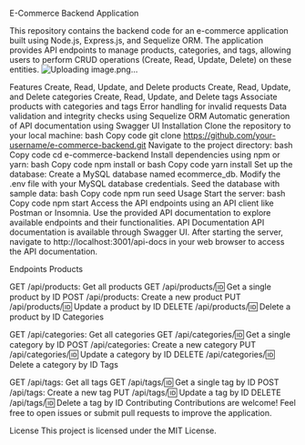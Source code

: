 E-Commerce Backend Application

This repository contains the backend code for an e-commerce application built using Node.js, Express.js, and Sequelize ORM. The application provides API endpoints to manage products, categories, and tags, allowing users to perform CRUD operations (Create, Read, Update, Delete) on these entities.
![Uploading image.png…]()

Features
Create, Read, Update, and Delete products
Create, Read, Update, and Delete categories
Create, Read, Update, and Delete tags
Associate products with categories and tags
Error handling for invalid requests
Data validation and integrity checks using Sequelize ORM
Automatic generation of API documentation using Swagger UI
Installation
Clone the repository to your local machine:
bash
Copy code
git clone https://github.com/your-username/e-commerce-backend.git
Navigate to the project directory:
bash
Copy code
cd e-commerce-backend
Install dependencies using npm or yarn:
bash
Copy code
npm install
or
bash
Copy code
yarn install
Set up the database:
Create a MySQL database named ecommerce_db.
Modify the .env file with your MySQL database credentials.
Seed the database with sample data:
bash
Copy code
npm run seed
Usage
Start the server:
bash
Copy code
npm start
Access the API endpoints using an API client like Postman or Insomnia.
Use the provided API documentation to explore available endpoints and their functionalities.
API Documentation
API documentation is available through Swagger UI. After starting the server, navigate to http://localhost:3001/api-docs in your web browser to access the API documentation.

Endpoints
Products

GET /api/products: Get all products
GET /api/products/:id: Get a single product by ID
POST /api/products: Create a new product
PUT /api/products/:id: Update a product by ID
DELETE /api/products/:id: Delete a product by ID
Categories

GET /api/categories: Get all categories
GET /api/categories/:id: Get a single category by ID
POST /api/categories: Create a new category
PUT /api/categories/:id: Update a category by ID
DELETE /api/categories/:id: Delete a category by ID
Tags

GET /api/tags: Get all tags
GET /api/tags/:id: Get a single tag by ID
POST /api/tags: Create a new tag
PUT /api/tags/:id: Update a tag by ID
DELETE /api/tags/:id: Delete a tag by ID
Contributing
Contributions are welcome! Feel free to open issues or submit pull requests to improve the application.

License
This project is licensed under the MIT License.
